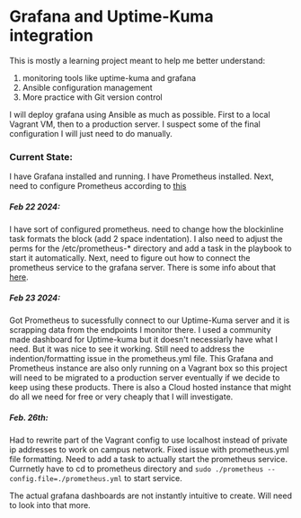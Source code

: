 # Grafana and Uptime-Kuma integration

This is mostly a learning project meant to help me better understand:
1. monitoring tools like uptime-kuma and grafana
2. Ansible configuration management
3. More practice with Git version control

I will deploy grafana using Ansible as much as possible. First to a local Vagrant VM, then to a 
production server. I suspect some of the final configuration I will just need to do manually. 


### Current State:
I have Grafana installed and running. I have Prometheus installed. 
Next, need to configure Prometheus according to [this](https://medium.com/@tomer.klein/real-time-uptime-monitoring-with-uptime-kuma-and-grafana-16638d6a579f)

##### Feb 22 2024:
I have sort of configured prometheus. need to change how the blockinline task formats the block (add 2 space indentation). 
I also need to adjust the perms for the /etc/prometheus-* directory and add a task in the playbook to start it automatically.
Next, need to figure out how to connect the prometheus service to the grafana server. There is some info about that [here](https://grafana.com/docs/grafana/latest/getting-started/get-started-grafana-prometheus/). 

##### Feb 23 2024:
Got Prometheus to sucessfully connect to our Uptime-Kuma server and it is scrapping data from the endpoints I monitor there. I used a community made dashboard for Uptime-kuma but 
it doesn't necessiarly have what I need. But it was nice to see it working. Still need to address the indention/formatting issue in the prometheus.yml file. This Grafana and Prometheus
instance are also only running on a Vagrant box so this project will need to be migrated to a production server eventually if we decide to keep using these products. There is also a Cloud hosted instance that might do all we need for free or very cheaply that I will investigate. 

##### Feb. 26th:
Had to rewrite part of the Vagrant config to use localhost instead of private ip addresses to work on campus network. Fixed issue with prometheus.yml file formatting. Need to add a task to actually start the prometheus service. Currnetly have to cd to prometheus directory and `sudo ./prometheus --config.file=./prometheus.yml` to start service. 

The actual grafana dashboards are not instantly intuitive to create. Will need to look into that more. 

